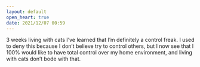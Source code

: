 ```yaml
---
layout: default
open_heart: true
date: 2021/12/07 00:59
---
```


3 weeks living with cats I’ve learned that I’m definitely a control freak. I used to deny this because I don’t believe try to control others, but I now see that I 100% would like to have total control over my home environment, and living with cats don’t bode with that.
